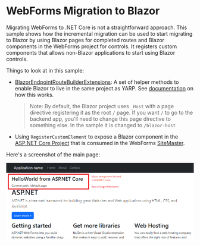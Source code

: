 # WebForms Migration to Blazor

Migrating WebForms to .NET Core is not a straightforward approach. This sample shows how the incremental migration can be used to start migrating to Blazor by using Blazor pages for completed routes and Blazor components in the WebForms project for controls. It registers custom components that allows non-Blazor applications to start using Blazor controls.

Things to look at in this sample:

- [BlazorEndpointRouteBuilderExtensions](BlazorCore/BlazorEndpointRouteBuilderExtensions.cs): A set of helper methods to enable Blazor to live in the same project as YARP. See [documentation](https://learn.microsoft.com/en-us/aspnet/core/migration/inc/blazor) on how this works.
    > Note: By default, the Blazor project uses `_Host` with a page directive registering it as the root `/` page. If you want `/` to go to the backend app, you'll need to change this page directive to something else. In the sample it is changed to `/blazor-host`
- Using `RegisterCustomElement` to expose a Blazor component in the [ASP.NET Core Project](BlazorCore/Program.cs) that is consumed in the WebForms [SiteMaster](WebFormsFramework/Site.Master#58).

Here's a screenshot of the main page:

![Main page screenshot](page.png)
